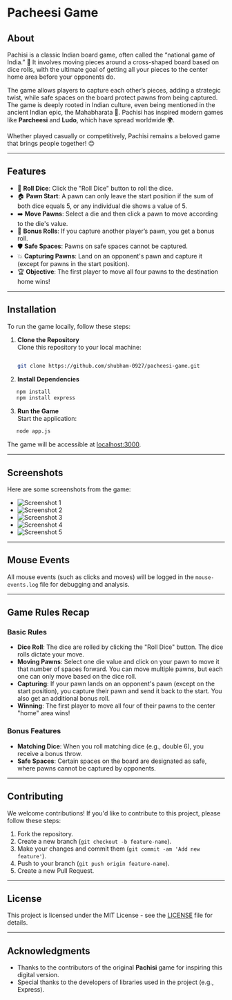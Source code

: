 # Pacheesi Game

## About

Pachisi is a classic Indian board game, often called the “national game of India.” 🎲 It involves moving pieces around a cross-shaped board based on dice rolls, with the ultimate goal of getting all your pieces to the center home area before your opponents do. 

The game allows players to capture each other’s pieces, adding a strategic twist, while safe spaces on the board protect pawns from being captured. The game is deeply rooted in Indian culture, even being mentioned in the ancient Indian epic, the Mahabharata 📜. Pachisi has inspired modern games like **Parcheesi** and **Ludo**, which have spread worldwide 🌍.

Whether played casually or competitively, Pachisi remains a beloved game that brings people together! 😊

---

## Features

- 🎲 **Roll Dice**: Click the "Roll Dice" button to roll the dice.
- 🏠 **Pawn Start**: A pawn can only leave the start position if the sum of both dice equals 5, or any individual die shows a value of 5.
- ➡️ **Move Pawns**: Select a die and then click a pawn to move according to the die's value.
- 🎉 **Bonus Rolls**: If you capture another player’s pawn, you get a bonus roll.
- 🛡️ **Safe Spaces**: Pawns on safe spaces cannot be captured.
- 💥 **Capturing Pawns**: Land on an opponent's pawn and capture it (except for pawns in the start position).
- 🏆 **Objective**: The first player to move all four pawns to the destination home wins!

---

## Installation

To run the game locally, follow these steps:

1. **Clone the Repository**  
   Clone this repository to your local machine:

   ```bash

   git clone https://github.com/shubham-0927/pacheesi-game.git
   ```

2. **Install Dependencies**  

```bash
   npm install
   npm install express
   ```

3. **Run the Game**  
   Start the application:

```bash
   node app.js
   ```

   The game will be accessible at [localhost:3000](http://localhost:3000).

---

## Screenshots

Here are some screenshots from the game:

- ![Screenshot 1](images/ss1.png)
- ![Screenshot 2](images/ss2.png)
- ![Screenshot 3](images/ss3.png)
- ![Screenshot 4](images/ss4.png)
- ![Screenshot 5](images/ss5.png)

---

## Mouse Events

All mouse events (such as clicks and moves) will be logged in the `mouse-events.log` file for debugging and analysis.

---

## Game Rules Recap

### Basic Rules

- **Dice Roll**: The dice are rolled by clicking the "Roll Dice" button. The dice rolls dictate your move.
- **Moving Pawns**: Select one die value and click on your pawn to move it that number of spaces forward. You can move multiple pawns, but each one can only move based on the dice roll.
- **Capturing**: If your pawn lands on an opponent's pawn (except on the start position), you capture their pawn and send it back to the start. You also get an additional bonus roll.
- **Winning**: The first player to move all four of their pawns to the center "home" area wins!

### Bonus Features
- **Matching Dice**: When you roll matching dice (e.g., double 6), you receive a bonus throw.
- **Safe Spaces**: Certain spaces on the board are designated as safe, where pawns cannot be captured by opponents.

---

## Contributing

We welcome contributions! If you'd like to contribute to this project, please follow these steps:

1. Fork the repository.
2. Create a new branch (`git checkout -b feature-name`).
3. Make your changes and commit them (`git commit -am 'Add new feature'`).
4. Push to your branch (`git push origin feature-name`).
5. Create a new Pull Request.

---

## License

This project is licensed under the MIT License - see the [LICENSE](LICENSE) file for details.

---

## Acknowledgments

- Thanks to the contributors of the original **Pachisi** game for inspiring this digital version.
- Special thanks to the developers of libraries used in the project (e.g., Express).
